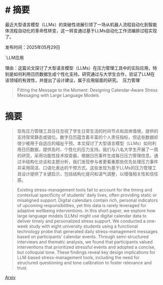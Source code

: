 # # 摘要  
最近大型语言模型（LLMs）的突破性进展引领了一场从机器人流程自动化到智能体流程自动化的革命性转变，这一转变通过基于LLMs自动化工作流编排过程实现了。

发布时间：2025年05月29日

`LLM应用

理由：这篇论文探讨了大型语言模型（LLMs）在压力管理工具中的实际应用，特别是如何利用日历数据生成个性化支持。研究通过与大学生合作，验证了LLM在该领域的有效性，并提出了设计建议，属于应用层面的研究。` `压力管理`

> Fitting the Message to the Moment: Designing Calendar-Aware Stress Messaging with Large Language Models

# 摘要

> 现有压力管理工具往往忽视了学生日常生活的时间节点和具体情境，提供的支持常常静态或错位。数字日历蕴含着丰富的个人责任指标，但这些数据却很少被用于自适应的福祉干预。本文探讨了大型语言模型（LLMs）如何利用日历数据，提供及时、个性化的压力支持。我们与八名大学生开展了一周的研究，采用功能性技术探查器，根据日历事件生成每日压力管理信息。通过半结构化访谈和主题分析，我们发现参与者更看重那些优先处理压力事件并采用简洁、口语化表达的干预方式。这些发现为基于LLMs的压力管理工具设计提供了关键启示，包括结构化提问和语气调整，以增强相关性和信任感。

> Existing stress-management tools fail to account for the timing and contextual specificity of students' daily lives, often providing static or misaligned support. Digital calendars contain rich, personal indicators of upcoming responsibilities, yet this data is rarely leveraged for adaptive wellbeing interventions. In this short paper, we explore how large language models (LLMs) might use digital calendar data to deliver timely and personalized stress support. We conducted a one-week study with eight university students using a functional technology probe that generated daily stress-management messages based on participants' calendar events. Through semi-structured interviews and thematic analysis, we found that participants valued interventions that prioritized stressful events and adopted a concise, but colloquial tone. These findings reveal key design implications for LLM-based stress-management tools, including the need for structured questioning and tone calibration to foster relevance and trust.

[Arxiv](https://arxiv.org/abs/2505.23997)